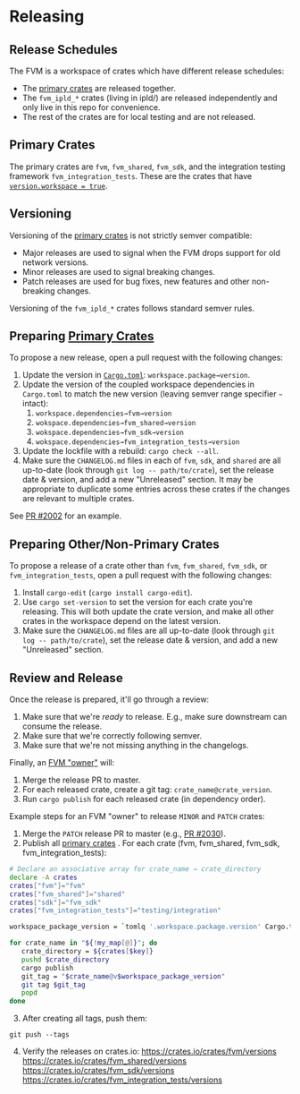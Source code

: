 # Releasing

## Release Schedules
The FVM is a workspace of crates which have different release schedules:

* The [primary crates](#primary-crates) are released together.
* The `fvm_ipld_*` crates (living in ipld/) are released independently and only live in this repo for convenience.
* The rest of the crates are for local testing and are not released.

## Primary Crates
The primary crates are `fvm`, `fvm_shared`, `fvm_sdk`, and the integration testing framework `fvm_integration_tests`.  These are the crates that have [`version.workspace = true`](https://github.com/search?q=repo%3Afilecoin-project%2Fref-fvm%20version.workspace%20%3D%20true&type=code).

## Versioning
Versioning of the [primary crates](#primary-crates) is not strictly semver compatible:

* Major releases are used to signal when the FVM drops support for old network versions.
* Minor releases are used to signal breaking changes.
* Patch releases are used for bug fixes, new features and other non-breaking changes.

Versioning of the `fvm_ipld_*` crates follows standard semver rules.

## Preparing [Primary Crates](#primary-crates)

To propose a new release, open a pull request with the following changes:

1. Update the version in [`Cargo.toml`](https://github.com/filecoin-project/ref-fvm/blob/master/Cargo.toml): `workspace.package→version`.
2. Update the version of the coupled workspace dependencies in `Cargo.toml` to match the new version
   (leaving semver range specifier `~` intact):
   1. `workspace.dependencies→fvm→version`
   2. `wokspace.dependencies→fvm_shared→version`
   3. `wokspace.dependencies→fvm_sdk→version`
   4. `wokspace.dependencies→fvm_integration_tests→version`
3. Update the lockfile with a rebuild: `cargo check --all`.
4. Make sure the `CHANGELOG.md` files in each of `fvm`, `sdk`, and `shared` are all up-to-date (look
   through `git log -- path/to/crate`), set the release date & version, and add a new "Unreleased"
   section. It may be appropriate to duplicate some entries across these crates if the changes are
   relevant to multiple crates.

See [PR #2002](https://github.com/filecoin-project/ref-fvm/pull/2002) for an example.

## Preparing Other/Non-Primary Crates

To propose a release of a crate other than `fvm`, `fvm_shared`, `fvm_sdk`, or
`fvm_integration_tests`, open a pull request with the following changes:

1. Install `cargo-edit` (`cargo install cargo-edit`).
2. Use `cargo set-version` to set the version for each crate you're releasing. This will both
   update the crate version, and make all other crates in the workspace depend on the latest version.
3. Make sure the `CHANGELOG.md` files are all up-to-date (look through `git log -- path/to/crate`),
   set the release date & version, and add a new "Unreleased" section.

## Review and Release

Once the release is prepared, it'll go through a review:

1. Make sure that we're _ready_ to release. E.g., make sure downstream can consume the release.
2. Make sure that we're correctly following semver.
3. Make sure that we're not missing anything in the changelogs.

Finally, an [FVM "owner"](https://github.com/orgs/filecoin-project/teams/fvm-crate-owners/members) will:

1. Merge the release PR to master.
2. For each released crate, create a git tag: `crate_name@crate_version`.
3. Run `cargo publish` for each released crate (in dependency order).

Example steps for an FVM "owner" to release `MINOR` and `PATCH` crates:

1. Merge the `PATCH` release PR to master (e.g., [PR #2030](https://github.com/filecoin-project/ref-fvm/pull/2030)).
2. Publish all [primary crates](#primary-crates) . For each crate (fvm, fvm_shared, fvm_sdk, fvm_integration_tests):

```bash
# Declare an associative array for crate_name → crate_directory
declare -A crates
crates["fvm"]="fvm"
crates["fvm_shared"]="shared"
crates["sdk"]="fvm_sdk"
crates["fvm_integration_tests"]="testing/integration"

workspace_package_version = `tomlq '.workspace.package.version' Cargo.toml`

for crate_name in "${!my_map[@]}"; do
   crate_directory = ${crates[$key]}     
   pushd $crate_directory
   cargo publish
   git_tag = "$crate_name@v$workspace_package_version"
   git tag $git_tag
   popd
done
```

3. After creating all tags, push them:

```shell
git push --tags
```

4. Verify the releases on crates.io:
   https://crates.io/crates/fvm/versions
   https://crates.io/crates/fvm_shared/versions
   https://crates.io/crates/fvm_sdk/versions
   https://crates.io/crates/fvm_integration_tests/versions